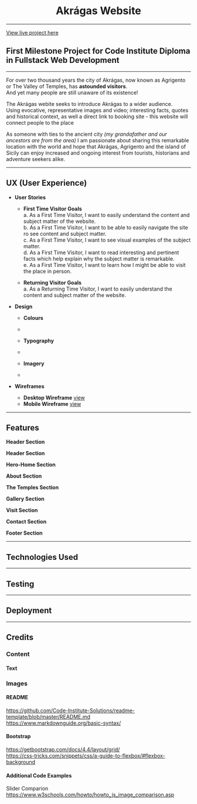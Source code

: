 # <center>Akrágas Website</center>
<hr>

<a href="#" target="_blank">View live project here</a>

## First Milestone Project for Code Institute Diploma in Fullstack Web Development

***

For over two thousand years the city of Akrágas, now known as Agrigento or The Valley of Temples, has **astounded visitors**.<br>
And yet many people are still unaware of its existence!<br>

The Akrágas webite seeks to introduce Akrágas to a wider audience.<br>
Using evocative, representative images and video; interesting facts, quotes and historical context, as well a direct link to booking site - this website will connect people to the place <br>

As someone with ties to the ancient city *(my grandafather and our ancestors are from the area)* I am passionate about sharing this remarkable location with the world and hope that Akrágas, Agrigento and the island of Sicily can enjoy increased and ongoing interest from tourists, historians and adventure seekers alike.

***

## UX (User Experience)

* **User Stories**
    * **First Time Visitor Goals**  <br>
    a. As a First Time Visitor, I want to easily understand the content and subject matter of the website. <br>
    b. As a First Time Visitor, I want to be able to easily navigate the site ro see content and subject matter. <br>
    c. As a First Time Visitor, I want to see visual examples of the subject matter. <br>
    d. As a First Time Visitor, I want to read interesting and pertinent facts which help explain why the subject matter is remarkable. <br>
    e. As a First Time Visitor, I want to learn how I might be able to visit the place in person. <br>

    * **Returning Visitor Goals** <br>
    a. As a Returning Time Visitor, I want to easily understand the content and subject matter of the website. <br>


* **Design**
    * **Colours**  <br>
    * <br>

    * **Typography**  <br>
    * <br>

    * **Imagery**  <br>
    * <br>

* **Wireframes**
    * **Desktop Wireframe**  [view](https://github.com/charliekranz/Akragas/blob/fdcdba2327f9a91d6a108a2854e365c93fad3b2f/wireframes/Akragas-Wireframe-diagram-v1.pdf)<br>
    * **Mobile Wireframe**  [view](https://github.com/charliekranz/Akragas/blob/fdcdba2327f9a91d6a108a2854e365c93fad3b2f/wireframes/Akragas-Mobile-wireframe.pdf)<br>

***

## Features

**Header Section**

**Header Section**

**Hero-Home Section**

**About Section**

**The Temples Section**

**Gallery Section**

**Visit Section**

**Contact Section**

**Footer Section**

***

## Technologies Used

***

## Testing

***

## Deployment

***

## Credits

### Content

#### Text

### Images

#### README

<https://github.com/Code-Institute-Solutions/readme-template/blob/master/README.md>
<br>
<https://www.markdownguide.org/basic-syntax/>

#### Bootstrap

<https://getbootstrap.com/docs/4.4/layout/grid/>
<br>
<https://css-tricks.com/snippets/css/a-guide-to-flexbox/#flexbox-background>

#### Additional Code Examples

Slider Comparion <br>
<https://www.w3schools.com/howto/howto_js_image_comparison.asp>




